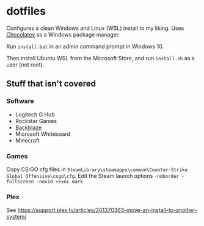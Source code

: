 # dotfiles

Configures a clean Windows and Linux (WSL) install to my liking. Uses [Chocolatey](https://chocolatey.org/) as a Windows package manager. 

Run `install.bat` in an admin command prompt in Windows 10.

Then install Ubuntu WSL from the Microsoft Store, and run `install.sh` as a user (not root).

## Stuff that isn't covered

### Software
- Logitech G Hub
- Rockstar Games
- [Backblaze](https://help.backblaze.com/hc/en-us/articles/217666358-Transfer-Backup-State?_ga=2.42309538.627218732.1605173523-2125565141.1605173523)
- Microsoft Whiteboard
- Minecraft

### Games
Copy CS:GO cfg files in `SteamLibrary\steamapps\common\Counter-Strike Global Offensive\csgo\cfg`. Edit the Steam launch options `-noborder -fullscreen -novid +exec mark`

### Plex
See https://support.plex.tv/articles/201370363-move-an-install-to-another-system/
